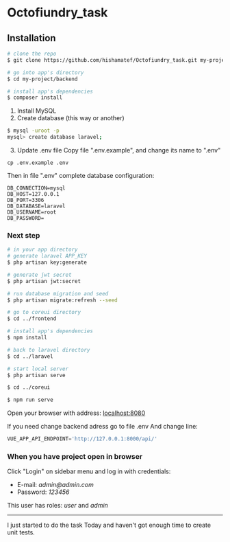 # Octofiundry_task

## Installation

``` bash
# clone the repo
$ git clone https://github.com/hishamatef/Octofiundry_task.git my-project

# go into app's directory
$ cd my-project/backend

# install app's dependencies
$ composer install

```


1. Install MySQL
2. Create database (this way or another)
``` bash
$ mysql -uroot -p
mysql> create database laravel;
```

3. Update .env file
   Copy file ".env.example", and change its name to ".env"
```
cp .env.example .env
```
   Then in file ".env" complete database configuration:
```
DB_CONNECTION=mysql
DB_HOST=127.0.0.1
DB_PORT=3306
DB_DATABASE=laravel
DB_USERNAME=root
DB_PASSWORD=
```

### Next step

``` bash
# in your app directory
# generate laravel APP_KEY
$ php artisan key:generate

# generate jwt secret
$ php artisan jwt:secret

# run database migration and seed
$ php artisan migrate:refresh --seed

```

```bash
# go to coreui directory
$ cd ../frontend

# install app's dependencies
$ npm install

```

``` bash
# back to laravel directory
$ cd ../laravel

# start local server
$ php artisan serve

$ cd ../coreui

$ npm run serve
```
Open your browser with address: [localhost:8080](localhost:8080)

If you need change backend adress go to file .env
And change line:
```js
VUE_APP_API_ENDPOINT='http://127.0.0.1:8000/api/'
```

### When you have project open in browser

Click "Login" on sidebar menu and log in with credentials:

* E-mail: _admin@admin.com_
* Password: _123456_

This user has roles: _user_ and _admin_

--- 
I just started to do the task Today and haven't got enough time to create unit tests.
